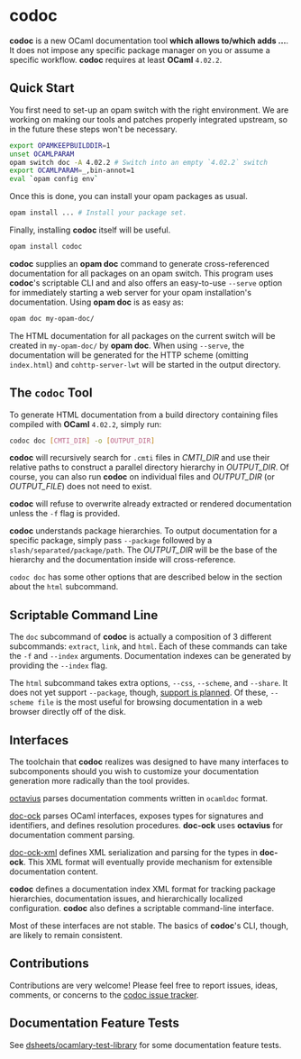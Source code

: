 # codoc

**codoc** is a new OCaml documentation tool **which allows to/which adds …**. It does not impose any
  specific package manager on you or assume a specific
  workflow. **codoc** requires at least **OCaml** `4.02.2`.

## Quick Start

You first need to set-up an opam switch with the right environment. We
are working on making our tools and patches properly integrated
upstream, so in the future these steps won't be necessary.

```sh
export OPAMKEEPBUILDDIR=1
unset OCAMLPARAM
opam switch doc -A 4.02.2 # Switch into an empty `4.02.2` switch
export OCAMLPARAM=_,bin-annot=1
eval `opam config env`
```

Once this is done, you can install your opam packages as usual.

```sh
opam install ... # Install your package set.
```

Finally, installing **codoc** itself will be useful.

```sh
opam install codoc
```

**codoc** supplies an **opam doc** command to generate cross-referenced
  documentation for all packages on an opam switch.  This program uses
  **codoc**'s scriptable CLI and and also offers an easy-to-use
  `--serve` option for immediately starting a web server for your opam
  installation's documentation. Using **opam doc** is as easy as:

```sh
opam doc my-opam-doc/
```

The HTML documentation for all packages on the current switch will be
created in `my-opam-doc/` by **opam doc**. When using `--serve`, the
documentation will be generated for the HTTP scheme (omitting
`index.html`) and `cohttp-server-lwt` will be started in the output
directory.

## The `codoc` Tool

To generate HTML documentation from a build directory containing files
compiled with **OCaml** `4.02.2`, simply run:

```sh
codoc doc [CMTI_DIR] -o [OUTPUT_DIR]
```

**codoc** will recursively search for `.cmti` files in *CMTI_DIR* and
  use their relative paths to construct a parallel directory hierarchy
  in *OUTPUT_DIR*. Of course, you can also run **codoc** on individual
  files and *OUTPUT_DIR* (or *OUTPUT_FILE*) does not need to exist.

**codoc** will refuse to overwrite already extracted or rendered
  documentation unless the `-f` flag is provided.

**codoc** understands package hierarchies. To output documentation for a
  specific package, simply pass `--package` followed by a
  `slash/separated/package/path`. The *OUTPUT_DIR* will be the base of
  the hierarchy and the documentation inside will cross-reference.

`codoc doc` has some other options that are described below in the
  section about the `html` subcommand.

## Scriptable Command Line

The `doc` subcommand of **codoc** is actually a composition of 3
different subcommands: `extract`, `link`, and `html`. Each of these
commands can take the `-f` and `--index` arguments. Documentation
indexes can be generated by providing the `--index` flag.

The `html` subcommand takes extra options, `--css`, `--scheme`,
and `--share`. It does not yet support `--package`, though, [support
is planned](https://github.com/dsheets/codoc/issues/42). Of these,
`--scheme file` is the most useful for browsing documentation in a web
browser directly off of the disk.

## Interfaces

The toolchain that **codoc** realizes was designed to have many
interfaces to subcomponents should you wish to customize your
documentation generation more radically than the tool provides.

[octavius](https://github.com/lpw25/octavius) parses documentation
comments written in `ocamldoc` format.

[doc-ock](https://github.com/lpw25/doc-ock) parses OCaml interfaces,
exposes types for signatures and identifiers, and defines resolution
procedures. **doc-ock** uses **octavius** for documentation comment
parsing.

[doc-ock-xml](https://github.com/lpw25/doc-ock-xml/) defines XML
serialization and parsing for the types in **doc-ock**. This XML
format will eventually provide mechanism for extensible documentation
content.

**codoc** defines a documentation index XML format for tracking package
  hierarchies, documentation issues, and hierarchically localized
  configuration. **codoc** also defines a scriptable command-line
  interface.

Most of these interfaces are not stable. The basics of **codoc**'s CLI,
though, are likely to remain consistent.

## Contributions

Contributions are very welcome! Please feel free to report issues,
ideas, comments, or concerns to the [codoc issue
tracker](https://github.com/dsheets/codoc/issues).

## Documentation Feature Tests

See
[dsheets/ocamlary-test-library](https://github.com/dsheets/ocamlary-test-library)
for some documentation feature tests.
